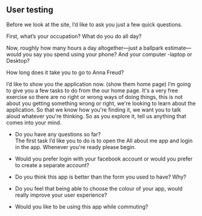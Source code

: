 ## User testing


Before we look at the site, I’d like to ask you just a few quick questions. 

First, what’s your occupation? What do you do all day? 

Now, roughly how many hours a day altogether—just a ballpark estimate— would you say you spend using your phone? And your computer -laptop or Desktop?

How long does it take you to go to Anna Freud? 

I’d like to show you the application now. (show them home page) I’m going to give you a few tasks to do from the our home page. It's a very free exercise so there are no right or wrong ways of doing things, this is not about you getting something wrong or right, we're looking to learn about the application. So that we know how you're finding it, we want you to talk aloud whatever you're thinking. So as you explore it, tell us anything that comes into your mind.
* Do you have any questions so far?  
The first task I’d like you to do is to open the All about me app and login in the app.  Whenever you're ready please begin.

* Would you prefer login with your facebook account or would you prefer to create a separate account? 

* Do you think this app is better than the form you used to have? Why?

* Do you feel that being able to choose the colour of your app, would really improve your user experience?

* Would you like to be using this app while commuting? 


